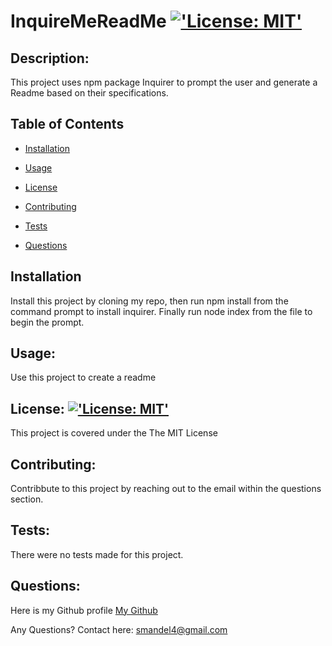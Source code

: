 # InquireMeReadMe [!['License: MIT'](https://img.shields.io/badge/License-MIT-yellow.svg)](https://opensource.org/licenses/MIT) 

## Description:

This project uses npm package Inquirer to prompt the user and generate a Readme based on their specifications. 
 
## Table of Contents

* [Installation](#Installation)

* [Usage](#Usage)

* [License](#License)

* [Contributing](#Contributing)

* [Tests](#Tests)

* [Questions](#Questions)

## Installation

Install this project by cloning my repo, then run npm install from the command prompt to install inquirer. Finally run node index from the file to begin the prompt. 

## Usage:

Use this project to create a readme 
 
## License: [!['License: MIT'](https://img.shields.io/badge/License-MIT-yellow.svg)](https://opensource.org/licenses/MIT)

This project is covered under the The MIT License 
 
## Contributing:

Contribbute to this project by reaching out to the email within the questions section. 
 
## Tests:

There were no tests made for this project. 
 
## Questions:

Here is my Github profile [My Github](https://github.com/Sambalogna)
 
Any Questions? Contact here: smandel4@gmail.com

                            